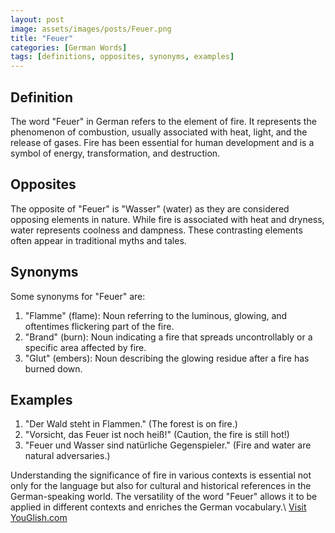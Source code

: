 ```yaml
---
layout: post
image: assets/images/posts/Feuer.png
title: "Feuer"
categories: [German Words]
tags: [definitions, opposites, synonyms, examples]
---
```


## Definition

The word "Feuer" in German refers to the element of fire. It represents the phenomenon of combustion, usually associated with heat, light, and the release of gases. Fire has been essential for human development and is a symbol of energy, transformation, and destruction.

## Opposites

The opposite of "Feuer" is "Wasser" (water) as they are considered opposing elements in nature. While fire is associated with heat and dryness, water represents coolness and dampness. These contrasting elements often appear in traditional myths and tales.

## Synonyms

Some synonyms for "Feuer" are:

1. "Flamme" (flame): Noun referring to the luminous, glowing, and oftentimes flickering part of the fire.
2. "Brand" (burn): Noun indicating a fire that spreads uncontrollably or a specific area affected by fire.
3. "Glut" (embers): Noun describing the glowing residue after a fire has burned down.

## Examples

1. "Der Wald steht in Flammen." (The forest is on fire.)
2. "Vorsicht, das Feuer ist noch heiß!" (Caution, the fire is still hot!)
3. "Feuer und Wasser sind natürliche Gegenspieler." (Fire and water are natural adversaries.)

Understanding the significance of fire in various contexts is essential not only for the language but also for cultural and historical references in the German-speaking world. The versatility of the word "Feuer" allows it to be applied in different contexts and enriches the German vocabulary.\ <a id="yg-widget-0" class="youglish-widget" data-query="Feuer" data-lang="german" data-components="8412" data-auto-start="0" data-bkg-color="theme_light" data-title="How%20to%20pronounce%20Feuer%20in%20German"  rel="nofollow" href="https://youglish.com">Visit YouGlish.com</a><script async src="https://youglish.com/public/emb/widget.js" charset="utf-8"></script>